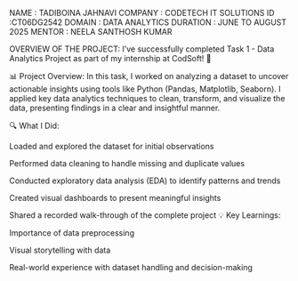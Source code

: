 NAME : TADIBOINA JAHNAVI
COMPANY : CODETECH IT SOLUTIONS
ID :CT06DG2542
DOMAIN : DATA ANALYTICS
DURATION : JUNE TO AUGUST 2025
MENTOR : NEELA SANTHOSH KUMAR

OVERVIEW OF THE PROJECT:
 I’ve successfully completed Task 1 - Data Analytics Project as part of my internship at CodSoft! 🚀

📊 Project Overview:
In this task, I worked on analyzing a dataset to uncover actionable insights using tools like Python (Pandas, Matplotlib, Seaborn). I applied key data analytics techniques to clean, transform, and visualize the data, presenting findings in a clear and insightful manner.

🔍 What I Did:

Loaded and explored the dataset for initial observations

Performed data cleaning to handle missing and duplicate values

Conducted exploratory data analysis (EDA) to identify patterns and trends

Created visual dashboards to present meaningful insights

Shared a recorded walk-through of the complete project
💡 Key Learnings:

Importance of data preprocessing

Visual storytelling with data

Real-world experience with dataset handling and decision-making
